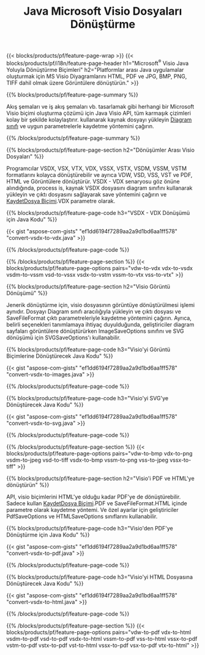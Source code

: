 ﻿---
title: Java Microsoft Visio Dosyaları Dönüştürme
url: /tr/java/conversion/
description: Microsoft Visio biçimlerini VSDX VSX VDX VTX VSSX VSTX VSDM VSTM VSSM VDW VSD VST VSS'yi HTML Görüntülerine ve PDF'ye birkaç satırla dönüştürün Java kodu.
---
{{< blocks/products/pf/feature-page-wrap >}}
{{< blocks/products/pf/i18n/feature-page-header h1="Microsoft<sup>&reg;</sup> Visio Java Yoluyla Dönüştürme Biçimleri" h2="Platformlar arası Java uygulamalar oluşturmak için MS Visio Diyagramlarını HTML, PDF ve JPG, BMP, PNG, TIFF dahil olmak üzere Görüntülere dönüştürün." >}}

{{% blocks/products/pf/feature-page-summary %}}

Akış şemaları ve iş akış şemaları vb. tasarlamak gibi herhangi bir Microsoft Visio biçimi oluşturma çözümü için Java Visio API, tüm karmaşık çizimleri kolay bir şekilde kolaylaştırır. kullanarak kaynak dosyayı yükleyin [Diagram sınıfı](https://apireference.aspose.com/diagram/java/com.aspose.diagram/Diagram) ve uygun parametrelerle kaydetme yöntemini çağırın.

{{% /blocks/products/pf/feature-page-summary %}}

{{% blocks/products/pf/feature-page-section h2="Dönüşümler Arası Visio Dosyaları" %}}

Programcılar VSDX, VSX, VTX, VDX, VSSX, VSTX, VSDM, VSSM, VSTM formatlarını kolayca dönüştürebilir ve ayrıca VDW, VSD, VSS, VST ve PDF, HTML ve Görüntülere dönüştürür. VSDX - VDX senaryosu göz önüne alındığında, process is, kaynak VSDX dosyasını diagram sınıfını kullanarak yükleyin ve çıktı dosyasını sağlayarak save yöntemini çağırın ve [KaydetDosya Biçimi](https://apireference.aspose.com/diagram/java/com.aspose.diagram/SaveFileFormat).VDX parametre olarak. 

{{% blocks/products/pf/feature-page-code h3="VSDX - VDX Dönüşümü için Java Kodu" %}}

{{< gist "aspose-com-gists" "ef1dd6194f7289aa2a9d1bd6aa1ff578" "convert-vsdx-to-vdx.java" >}}

{{% /blocks/products/pf/feature-page-code %}}

{{% /blocks/products/pf/feature-page-section %}}
{{< blocks/products/pf/feature-page-options pairs="vdw-to-vdx vdx-to-vsdx vsdm-to-vssm vsd-to-vssx vsdx-to-vstm vssm-to-vtx vss-to-vtx" >}}

{{% blocks/products/pf/feature-page-section h2="Visio Görüntü Dönüşümü" %}}

Jenerik dönüştürme için, visio dosyasının görüntüye dönüştürülmesi işlemi aynıdır. Dosyayı Diagram sınıfı aracılığıyla yükleyin ve çıktı dosyası ve SaveFileFormat çıktı parametreleriyle kaydetme yöntemini çağırın. Ayrıca, belirli seçenekleri tanımlamaya ihtiyaç duyulduğunda, geliştiriciler diagram sayfaları görüntülere dönüştürürken ImageSaveOptions sınıfını ve SVG dönüşümü için SVGSaveOptions'ı kullanabilir.

{{% blocks/products/pf/feature-page-code h3="Visio\'yi Görüntü Biçimlerine Dönüştürecek Java Kodu" %}}

{{< gist "aspose-com-gists" "ef1dd6194f7289aa2a9d1bd6aa1ff578" "convert-vsdx-to-images.java" >}}

{{% /blocks/products/pf/feature-page-code %}}

{{% blocks/products/pf/feature-page-code h3="Visio\'yi SVG\'ye Dönüştürecek Java Kodu" %}}

{{< gist "aspose-com-gists" "ef1dd6194f7289aa2a9d1bd6aa1ff578" "convert-vsdx-to-svg.java" >}}

{{% /blocks/products/pf/feature-page-code %}}

{{% /blocks/products/pf/feature-page-section %}}
{{< blocks/products/pf/feature-page-options pairs="vdw-to-bmp vdx-to-png vsdm-to-jpeg vsd-to-tiff vsdx-to-bmp vssm-to-png vss-to-jpeg vssx-to-tiff" >}}

{{% blocks/products/pf/feature-page-section h2="Visio\'i PDF ve HTML\'ye dönüştürün" %}}

API, visio biçimlerini HTML'ye olduğu kadar PDF'ye de dönüştürebilir. Sadece kullan [KaydetDosya Biçimi](https://apireference.aspose.com/diagram/java/com.aspose.diagram/SaveFileFormat).PDF ve SaveFileFormat.HTML içinde parametre olarak kaydetme yöntemi. Ve özel ayarlar için geliştiriciler PdfSaveOptions ve HTMLSaveOptions sınıflarını kullanabilir.

{{% blocks/products/pf/feature-page-code h3="Visio\'den PDF\'ye Dönüştürme için Java Kodu" %}}

{{< gist "aspose-com-gists" "ef1dd6194f7289aa2a9d1bd6aa1ff578" "convert-vsdx-to-pdf.java" >}}

{{% /blocks/products/pf/feature-page-code %}}

{{% blocks/products/pf/feature-page-code h3="Visio\'yi HTML Dosyasına Dönüştürecek Java Kodu" %}}

{{< gist "aspose-com-gists" "ef1dd6194f7289aa2a9d1bd6aa1ff578" "convert-vsdx-to-html.java" >}}

{{% /blocks/products/pf/feature-page-code %}}

{{% /blocks/products/pf/feature-page-section %}}
{{< blocks/products/pf/feature-page-options pairs="vdw-to-pdf vdx-to-html vsdm-to-pdf vsd-to-pdf vsdx-to-html vssm-to-pdf vss-to-html vssx-to-pdf vstm-to-pdf vstx-to-pdf vst-to-html vssx-to-pdf vsx-to-pdf vtx-to-html" >}}